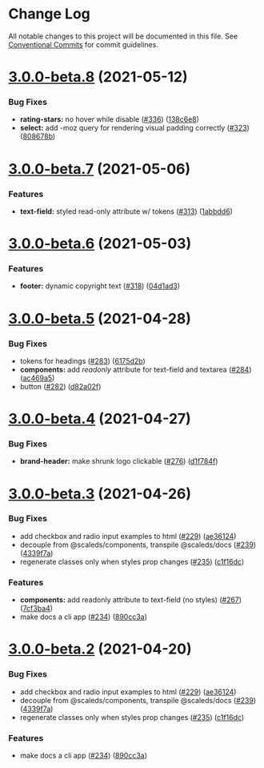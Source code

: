 # Change Log

All notable changes to this project will be documented in this file.
See [Conventional Commits](https://conventionalcommits.org) for commit guidelines.

# [3.0.0-beta.8](https://github.com/telekom/scale/compare/v3.0.0-beta.7...v3.0.0-beta.8) (2021-05-12)


### Bug Fixes

* **rating-stars:** no hover while disable ([#336](https://github.com/telekom/scale/issues/336)) ([138c6e8](https://github.com/telekom/scale/commit/138c6e850b615865d83e8b12252f89a1b088a35f))
* **select:** add  -moz query for rendering visual padding correctly ([#323](https://github.com/telekom/scale/issues/323)) ([808678b](https://github.com/telekom/scale/commit/808678bc72e47fcbb0c4e6a0c9f67a12c766c27b))





# [3.0.0-beta.7](https://github.com/telekom/scale/compare/v3.0.0-beta.6...v3.0.0-beta.7) (2021-05-06)


### Features

* **text-field:** styled read-only attribute w/ tokens ([#313](https://github.com/telekom/scale/issues/313)) ([1abbdd6](https://github.com/telekom/scale/commit/1abbdd6c2bbda810ab3529026d0f837e649ae792))





# [3.0.0-beta.6](https://github.com/telekom/scale/compare/v3.0.0-beta.5...v3.0.0-beta.6) (2021-05-03)


### Features

* **footer:** dynamic copyright text ([#318](https://github.com/telekom/scale/issues/318)) ([04d1ad3](https://github.com/telekom/scale/commit/04d1ad3b247159e10a51db88ce56e658b42147ed))





# [3.0.0-beta.5](https://github.com/telekom/scale/compare/v3.0.0-beta.4...v3.0.0-beta.5) (2021-04-28)


### Bug Fixes

* tokens for headings ([#283](https://github.com/telekom/scale/issues/283)) ([6175d2b](https://github.com/telekom/scale/commit/6175d2bdf5b901d80444025eb8bd22345e1b58bf))
* **components:** add _readonly_ attribute for text-field and textarea ([#284](https://github.com/telekom/scale/issues/284)) ([ac469a5](https://github.com/telekom/scale/commit/ac469a581f6d076bdcbfd63f78cea3fb1ac90a37))
* button ([#282](https://github.com/telekom/scale/issues/282)) ([d82a02f](https://github.com/telekom/scale/commit/d82a02f7f604bfa3b813d94f54c29b241056fd46))





# [3.0.0-beta.4](https://github.com/telekom/scale/compare/v3.0.0-beta.3...v3.0.0-beta.4) (2021-04-27)


### Bug Fixes

* **brand-header:** make shrunk logo clickable ([#276](https://github.com/telekom/scale/issues/276)) ([d1f784f](https://github.com/telekom/scale/commit/d1f784f7336a50d6b3abcb60509b417b70b61738))





# [3.0.0-beta.3](https://github.com/telekom/scale/compare/v0.1.4...v3.0.0-beta.3) (2021-04-26)


### Bug Fixes

* add checkbox and radio input examples to html ([#229](https://github.com/telekom/scale/issues/229)) ([ae36124](https://github.com/telekom/scale/commit/ae36124096db80cff088d0af6ef705712f3d357a))
* decouple from @scaleds/components, transpile @scaleds/docs ([#239](https://github.com/telekom/scale/issues/239)) ([4339f7a](https://github.com/telekom/scale/commit/4339f7a142521e0fed1c92b0d004bb72371666e9))
* regenerate classes only when styles prop changes ([#235](https://github.com/telekom/scale/issues/235)) ([c1f16dc](https://github.com/telekom/scale/commit/c1f16dc6f4af1cacc7c8d27b4959a2ac5808c9ea))


### Features

* **components:** add readonly attribute to text-field (no styles) ([#267](https://github.com/telekom/scale/issues/267)) ([7cf3ba4](https://github.com/telekom/scale/commit/7cf3ba45b7e6d5ecd1624f07ab0542c233049756))
* make docs a cli app ([#234](https://github.com/telekom/scale/issues/234)) ([890cc3a](https://github.com/telekom/scale/commit/890cc3adbb7e7e728c5d93f1007f01e61d9b92c1))





# [3.0.0-beta.2](https://github.com/telekom/scale/compare/v0.1.4...v3.0.0-beta.2) (2021-04-20)


### Bug Fixes

* add checkbox and radio input examples to html ([#229](https://github.com/telekom/scale/issues/229)) ([ae36124](https://github.com/telekom/scale/commit/ae36124096db80cff088d0af6ef705712f3d357a))
* decouple from @scaleds/components, transpile @scaleds/docs ([#239](https://github.com/telekom/scale/issues/239)) ([4339f7a](https://github.com/telekom/scale/commit/4339f7a142521e0fed1c92b0d004bb72371666e9))
* regenerate classes only when styles prop changes ([#235](https://github.com/telekom/scale/issues/235)) ([c1f16dc](https://github.com/telekom/scale/commit/c1f16dc6f4af1cacc7c8d27b4959a2ac5808c9ea))


### Features

* make docs a cli app ([#234](https://github.com/telekom/scale/issues/234)) ([890cc3a](https://github.com/telekom/scale/commit/890cc3adbb7e7e728c5d93f1007f01e61d9b92c1))
